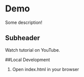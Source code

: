 # Demo

Some description!

## Subheader

Watch tutorial on YouTube.

##Local Development

1. Open index.html in your browser